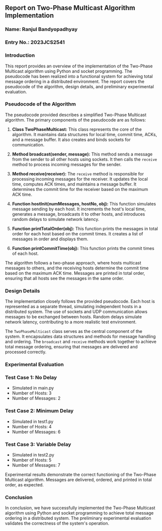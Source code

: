 ## Report on Two-Phase Multicast Algorithm Implementation

### Name: Ranjul Bandyopadhyay
### Entry No.: 2023JCS2541

### Introduction
This report provides an overview of the implementation of the Two-Phase Multicast algorithm using Python and socket programming. The pseudocode has been realized into a functional system for achieving total message ordering in a distributed environment. The report covers the pseudocode of the algorithm, design details, and preliminary experimental evaluation.

### Pseudocode of the Algorithm
The pseudocode provided describes a simplified Two-Phase Multicast algorithm. The primary components of the pseudocode are as follows:

1. **Class TwoPhaseMulticast:** This class represents the core of the algorithm. It maintains data structures for local time, commit time, ACKs, and a message buffer. It also creates and binds sockets for communication.

2. **Method broadcast(sender, message):** This method sends a message from the sender to all other hosts using sockets. It then calls the `receive` method to process incoming messages for the sender.

3. **Method receive(receiver):** The `receive` method is responsible for processing incoming messages for the receiver. It updates the local time, computes ACK times, and maintains a message buffer. It determines the commit time for the receiver based on the maximum ACK time.

4. **Function hostInit(numMessages, hostNo, obj):** This function simulates message sending by each host. It increments the host's local time, generates a message, broadcasts it to other hosts, and introduces random delays to simulate network latency.

5. **Function printTotalOrder(obj):** This function prints the messages in total order for each host based on the commit times. It creates a list of messages in order and displays them.

6. **Function printCommitTime(obj):** This function prints the commit times of each host.

The algorithm follows a two-phase approach, where hosts multicast messages to others, and the receiving hosts determine the commit time based on the maximum ACK time. Messages are printed in total order, ensuring that all hosts see the messages in the same order.

### Design Details
The implementation closely follows the provided pseudocode. Each host is represented as a separate thread, simulating independent hosts in a distributed system. The use of sockets and UDP communication allows messages to be exchanged between hosts. Random delays simulate network latency, contributing to a more realistic test environment.

The `TwoPhaseMulticast` class serves as the central component of the system. It encapsulates data structures and methods for message handling and ordering. The `broadcast` and `receive` methods work together to achieve total message ordering, ensuring that messages are delivered and processed correctly.

### Experimental Evaluation

### Test Case 1: No Delay
- Simulated in main.py
- Number of Hosts: 3
- Number of Messages: 2

### Test Case 2: Minimum Delay
- Simulated in test1.py
- Number of Hosts: 4
- Number of Messages: 6

### Test Case 3: Variable Delay
- Simulated in test2.py
- Number of Hosts: 5
- Number of Messages: 7

Experimental results demonstrate the correct functioning of the Two-Phase Multicast algorithm. Messages are delivered, ordered, and printed in total order, as expected.

### Conclusion
In conclusion, we have successfully implemented the Two-Phase Multicast algorithm using Python and socket programming to achieve total message ordering in a distributed system. The preliminary experimental evaluation validates the correctness of the system's operation. 
